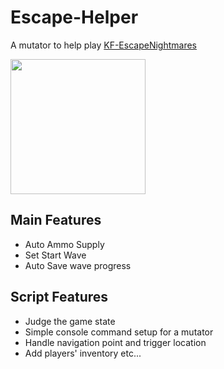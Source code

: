 # Escape-Helper
A mutator to help play <a href="https://steamcommunity.com/sharedfiles/filedetails/?id=2753390199">KF-EscapeNightmares</a>

<a href="https://steamcommunity.com/sharedfiles/filedetails/?id=3104300400">
<img src="https://steamuserimages-a.akamaihd.net/ugc/2310972409998980664/1E68E778113AB5FE35E6BADD5DF20ED9FD498765/" width="216">
</a>

## Main Features
- Auto Ammo Supply
- Set Start Wave
- Auto Save wave progress

## Script Features
- Judge the game state
- Simple console command setup for a mutator
- Handle navigation point and trigger location
- Add players' inventory
  etc...
